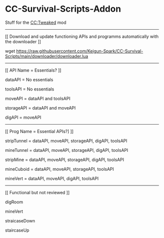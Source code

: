 # CC-Survival-Scripts-Addon

Stuff for the [CC:Tweaked](https://www.curseforge.com/minecraft/mc-mods/cc-tweaked) mod

----

[[ Download and update functioning APIs and programms automatically with the downloader ]]

wget https://raw.githubusercontent.com/Keigun-Spark/CC-Survival-Scripts/main/downloader/downloader.lua

----

[[ API Name = Essentials? ]]

dataAPI = No essentials

toolsAPI = No essentials

moveAPI = dataAPI and toolsAPI

storageAPI = dataAPI and moveAPI

digAPI = moveAPI

----

[[ Prog Name = Essential APIs?] ]]

stripTunnel = dataAPI, moveAPI, storageAPI, digAPI, toolsAPI

mineTunnel = dataAPI, moveAPI, storageAPI, digAPI, toolsAPI

stripMine = dataAPI, moveAPI, storageAPI, digAPI, toolsAPI

mineCuboid = dataAPI, moveAPI, storageAPI, toolsAPI

mineVert = dataAPI, moveAPI, digAPI, toolsAPI

----

[[ Functional but not reviewed ]]

digRoom

mineVert

straicaseDown

staircaseUp